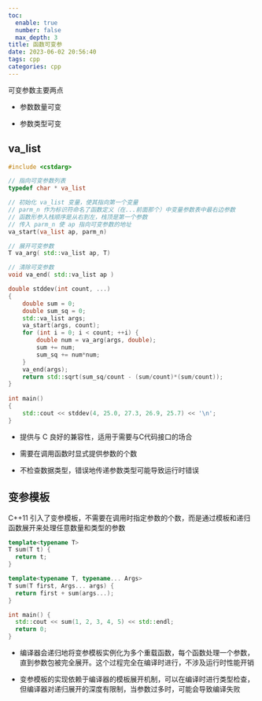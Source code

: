 ```yaml
---
toc:
  enable: true
  number: false
  max_depth: 3
title: 函数可变参
date: 2023-06-02 20:56:40
tags: cpp
categories: cpp
---
```


可变参数主要两点

- 参数数量可变

- 参数类型可变

## va_list

```cpp
#include <cstdarg>

// 指向可变参数列表
typedef char * va_list 

// 初始化 va_list 变量，使其指向第一个变量
// parm_n 作为标识符命名了函数定义（在...前面那个）中变量参数表中最右边参数
// 函数形参入栈顺序是从右到左，栈顶是第一个参数
// 传入 parm_n 使 ap 指向可变参数的地址
va_start(va_list ap, parm_n)

// 展开可变参数
T va_arg( std::va_list ap, T)

// 清除可变参数
void va_end( std::va_list ap )

double stddev(int count, ...) 
{
    double sum = 0;
    double sum_sq = 0;
    std::va_list args;
    va_start(args, count);
    for (int i = 0; i < count; ++i) {
        double num = va_arg(args, double);
        sum += num;
        sum_sq += num*num;
    }
    va_end(args);
    return std::sqrt(sum_sq/count - (sum/count)*(sum/count));
}
 
int main() 
{
    std::cout << stddev(4, 25.0, 27.3, 26.9, 25.7) << '\n';
}
```

- 提供与 C 良好的兼容性，适用于需要与C代码接口的场合

- 需要在调用函数时显式提供参数的个数

- 不检查数据类型，错误地传递参数类型可能导致运行时错误

## 变参模板

C++11 引入了变参模板，不需要在调用时指定参数的个数，而是通过模板和递归函数展开来处理任意数量和类型的参数

```cpp
template<typename T>
T sum(T t) {
  return t;
}

template<typename T, typename... Args>
T sum(T first, Args... args) {
  return first + sum(args...);
}

int main() {
  std::cout << sum(1, 2, 3, 4, 5) << std::endl;
  return 0;
}
```

- 编译器会递归地将变参模板实例化为多个重载函数，每个函数处理一个参数，直到参数包被完全展开。这个过程完全在编译时进行，不涉及运行时性能开销

- 变参模板的实现依赖于编译器的模板展开机制，可以在编译时进行类型检查，但编译器对递归展开的深度有限制，当参数过多时，可能会导致编译失败
